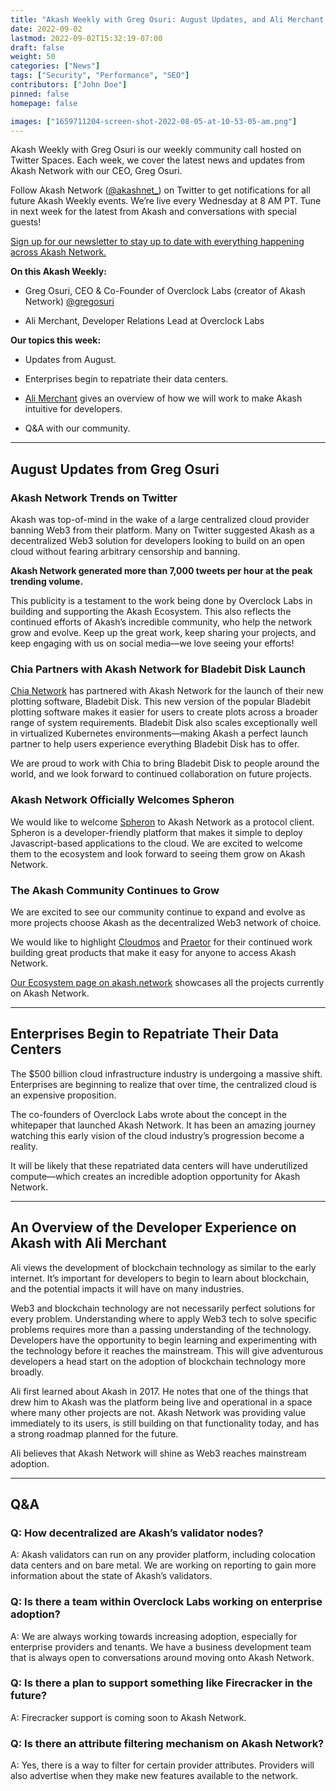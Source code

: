 ```yaml
---
title: "Akash Weekly with Greg Osuri: August Updates, and Ali Merchant on Akash’s Developer Experience"
date: 2022-09-02
lastmod: 2022-09-02T15:32:19-07:00
draft: false
weight: 50
categories: ["News"]
tags: ["Security", "Performance", "SEO"]
contributors: ["John Doe"]
pinned: false
homepage: false

images: ["1659711204-screen-shot-2022-08-05-at-10-53-05-am.png"]
---
```

Akash Weekly with Greg Osuri is our weekly community call hosted on Twitter Spaces. Each week, we cover the latest news and updates from Akash Network with our CEO, Greg Osuri.

Follow Akash Network ([@akashnet\_](https://twitter.com/akashnet_)) on Twitter to get notifications for all future Akash Weekly events. We’re live every Wednesday at 8 AM PT. Tune in next week for the latest from Akash and conversations with special guests!

[Sign up for our newsletter to stay up to date with everything happening across Akash Network.](https://akash.network/?newsletter=true)

**On this Akash Weekly:**

*   Greg Osuri, CEO & Co-Founder of Overclock Labs (creator of Akash Network) [@gregosuri](https://twitter.com/gregosuri) 
    
*   Ali Merchant, Developer Relations Lead at Overclock Labs
    

**Our topics this week:**

*   Updates from August.
    
*   Enterprises begin to repatriate their data centers.
    
*   [Ali Merchant](https://twitter.com/Ali_the_Curios) gives an overview of how we will work to make Akash intuitive for developers.
    
*   Q&A with our community.
    

* * *

August Updates from Greg Osuri
------------------------------

### Akash Network Trends on Twitter

Akash was top-of-mind in the wake of a large centralized cloud provider banning Web3 from their platform. Many on Twitter suggested Akash as a decentralized Web3 solution for developers looking to build on an open cloud without fearing arbitrary censorship and banning.

**Akash Network generated more than 7,000 tweets per hour at the peak trending volume.**

This publicity is a testament to the work being done by Overclock Labs in building and supporting the Akash Ecosystem. This also reflects the continued efforts of Akash’s incredible community, who help the network grow and evolve. Keep up the great work, keep sharing your projects, and keep engaging with us on social media—we love seeing your efforts!

### Chia Partners with Akash Network for Bladebit Disk Launch

[Chia Network](https://www.chia.net/) has partnered with Akash Network for the launch of their new plotting software, Bladebit Disk. This new version of the popular Bladebit plotting software makes it easier for users to create plots across a broader range of system requirements. Bladebit Disk also scales exceptionally well in virtualized Kubernetes environments—making Akash a perfect launch partner to help users experience everything Bladebit Disk has to offer.

We are proud to work with Chia to bring Bladebit Disk to people around the world, and we look forward to continued collaboration on future projects.

### Akash Network Officially Welcomes Spheron

We would like to welcome [Spheron](https://spheron.network/) to Akash Network as a protocol client. Spheron is a developer-friendly platform that makes it simple to deploy Javascript-based applications to the cloud. We are excited to welcome them to the ecosystem and look forward to seeing them grow on Akash Network.

### The Akash Community Continues to Grow

We are excited to see our community continue to expand and evolve as more projects choose Akash as the decentralized Web3 network of choice.

We would like to highlight [Cloudmos](https://cloudmos.io/) and [Praetor](https://praetorapp.com/) for their continued work building great products that make it easy for anyone to access Akash Network.

[Our Ecosystem page on akash.network](https://ecosystem.akash.network/) showcases all the projects currently on Akash Network.

* * *

Enterprises Begin to Repatriate Their Data Centers
--------------------------------------------------

The $500 billion cloud infrastructure industry is undergoing a massive shift. Enterprises are beginning to realize that over time, the centralized cloud is an expensive proposition.  
  
The co-founders of Overclock Labs wrote about the concept in the whitepaper that launched Akash Network. It has been an amazing journey watching this early vision of the cloud industry’s progression become a reality.

It will be likely that these repatriated data centers will have underutilized compute—which creates an incredible adoption opportunity for Akash Network.

* * *

An Overview of the Developer Experience on Akash with Ali Merchant
------------------------------------------------------------------

Ali views the development of blockchain technology as similar to the early internet. It’s important for developers to begin to learn about blockchain, and the potential impacts it will have on many industries.

Web3 and blockchain technology are not necessarily perfect solutions for every problem. Understanding where to apply Web3 tech to solve specific problems requires more than a passing understanding of the technology. Developers have the opportunity to begin learning and experimenting with the technology before it reaches the mainstream. This will give adventurous developers a head start on the adoption of blockchain technology more broadly.

Ali first learned about Akash in 2017. He notes that one of the things that drew him to Akash was the platform being live and operational in a space where many other projects are not. Akash Network was providing value immediately to its users, is still building on that functionality today, and has a strong roadmap planned for the future. 

Ali believes that Akash Network will shine as Web3 reaches mainstream adoption.

* * *

Q&A
---

### Q: How decentralized are Akash’s validator nodes?

A: Akash validators can run on any provider platform, including colocation data centers and on bare metal. We are working on reporting to gain more information about the state of Akash’s validators.

### Q: Is there a team within Overclock Labs working on enterprise adoption?

A: We are always working towards increasing adoption, especially for enterprise providers and tenants. We have a business development team that is always open to conversations around moving onto Akash Network.

### Q: Is there a plan to support something like Firecracker in the future?

A: Firecracker support is coming soon to Akash Network.

### Q: Is there an attribute filtering mechanism on Akash Network?

A: Yes, there is a way to filter for certain provider attributes. Providers will also advertise when they make new features available to the network.